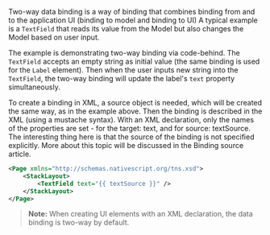 Two-way data binding is a way of binding that combines binding from and to the application UI (binding to model and binding to UI)
A typical example is a `TextField` that reads its value from the Model but also changes the Model based on user input.

The example is demonstrating two-way binding via code-behind. The `TextField` accepts an empty string as initial value (the same binding is used for the `Label` element).
Then when the user inputs new string into the `TextField`, the two-way binding will update the label's `text` property simultaneously.

<snippet id='two-way-binding-code'/>

To create a binding in XML, a source object is needed, which will be created the same way, as in the example above. Then the binding is described in the XML (using a mustache syntax). 
With an XML declaration, only the names of the properties are set - for the target: text, and for source: textSource. 
The interesting thing here is that the source of the binding is not specified explicitly. More about this topic will be discussed in the Binding source article.
```XML
<Page xmlns="http://schemas.nativescript.org/tns.xsd">
    <StackLayout>
        <TextField text="{{ textSource }}" />
    </StackLayout>
</Page>
```

> **Note:** When creating UI elements with an XML declaration, the data binding is two-way by default.